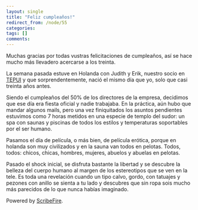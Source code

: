 ```yaml
---
layout: single
title: "Feliz cumpleaños!"
redirect_from: /node/55
categories:
tags: []
comments: 
---
```

<div xmlns="http://www.w3.org/1999/xhtml">Muchas gracias por todas vustras felicitaciones de cumpleaños, así se hace mucho más llevadero acercarse a los treinta.  

La semana pasada estuve en Holanda con Judith y Erik, nuestro socio en [TEPUI](http://tepuidesign.com/) y que sorprendentemente, nació el mismo día que yo, solo que casi treinta años antes.  

Siendo el cumpleaños del 50% de los directores de la empresa, decidimos que ese día era fiesta oficial y nadie trabajaba. En la práctica, aún hubo que mandar algunos mails, pero una vez finiquitados los asuntos pendientes estuvimos como 7 horas metidos en una especie de templo del sudor: un spa con saunas y piscinas de todos los estilos y temperaturas soportables por el ser humano.  

Pasamos el día de película, o más bien, de película erótica, porque en holanda son muy civilizados y en la sauna van todos en pelotas. Todos, todos: chicos, chicas, hombres, mujeres, abuelos y abuelas en pelotas.  

Pasado el shock inicial, se disfruta bastante la libertad y se descubre la belleza del cuerpo humano al margen de los estereotipos que se ven en la tele. Es toda una revelación cuando un tipo calvo, gordo, con tatuajes y pezones con anillo se sienta a tu lado y descubres que sin ropa sois mucho más parecidos de lo que nunca habías imaginado.  

Powered by [ScribeFire](http://scribefire.com/).

</div>
